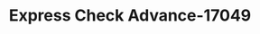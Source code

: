 ---
f_zip-code: 38305
f_state-code: TN
title: Express Check Advance-17049
f_phone: 731-661-9922
f_city-only: Jackson
f_address: 101 Carriage House Drive Jackson
f_location-unique-id: '17049'
slug: express-check-advance-17049
updated-on: '2024-05-30T13:46:58.046Z'
created-on: '2024-05-30T13:36:59.803Z'
published-on: '2024-05-30T13:54:32.469Z'
f_city-state: cms/city/jackson-tn.md
f_company: cms/company/express-check-advance.md
f_state: cms/state/tennessee.md
layout: '[payday-loan].html'
tags: payday-loan
---